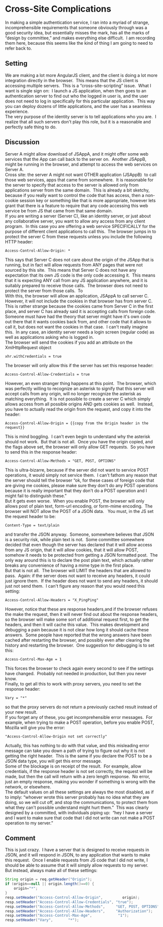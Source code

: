 #  Cross-Site Complications

In making a simple authentication service, I ran into a myriad of strange, incomprehensible requirements that someone obviously through was a good security idea, but essentially misses the mark, has all the marks of “design by committee,” and makes everything else difficult.  I am recording them here, because this seems like the kind of thing I am going to need to refer back to.  

## Setting

We are making a lot more AngularJS client, and the client is doing a lot more integration directly in the browser.  This means that the JS client is accessing multiple servers.  This is a “cross-site-scripting” issue.  What I want is single sign on:  I launch a JS application, when then goes to an authentication server to find out who the logged in user is, and the user does not need to log in specifically for this particular application.  This way you can deploy dozens of little applications, and the user has a seamless experience.  
The very purpose of the identity server is to tell applications who you are.  I realize that all such servers don't play this role, but it is a reasonable and perfectly safe thing to do.

## Discussion

Server A might allow download of JSAppA, and it might offer some web services that the App can call back to the server on.  Another JSAppB, might be running in the browser, and attempt to access the web services on Server A.  
Cross site: the server A might not want OTHER application (JSAppB)  to call those web services, apps that came from somewhere.  It is reasonable for the server to specify that access to the server is allowed only from applications server from the same domain.  This is already a bit sketchy, because if you really want to control the code that has access, then a non-cookie session key or something like that is more appropriate, however lets grant that there is a feature to require that any code accessing this web service be from JS that came from that same domain.  
If you are writing a server (Server C), like an identity server, or just about any collaborative server, you want to allow any access from any client program.  In this case you are offering a web service SPECIFICALLY for the purpose of different client applications to call this.  The browser jumps in to protect the server C from these requests unless you include the following HTTP header:

```
Access-Control-Allow-Origin: *
```


This says that Server C does not care about the origin of the JSApp that is running, but in fact will allow requests from ANY pages that were not sourced by this site.  This means that Server C does not have any expectation that its own JS code is the only code accessing it.  This means that it is expecting ANY call from any JS application anywhere, and it is suitably prepared to receive those calls.  The browser does not need to protect the server from those calls.  To  
With this, the browser will allow an application, JSAppA to call server C.  However, it will not include the cookies in that browser has from server C.  This is rather strange because the cookies came from Server C in the first place, and server C has already said it is accepting calls from foreign code.  Someone must have had the theory that server might have it's own code out there that it wants cookies back from, and other code that it allows to call it, but does not want the cookies in that case.  I can't really imagine this.  In any case, an identity server needs a login screen (regular code) as well as applications asking who is logged in.  
The browser will send the cookies if you add an attribute on the XmlHttpRequest object

```
xhr.withCredentials = true
```


The browser will only allow this if the server has set this response header:

```
Access-Control-Allow-Credentials = true
```


However, an even stranger thing happens at this point.  The browser, which was perfectly willing to recognize an asterisk to signify that this server will accept calls from any origin, will no longer recognize the asterisk as matching everything.  It is not possible to create a server C which simply allows access from all possible origins AND gets cookies as well.  Instead, you have to actually read the origin from the request, and copy it into the header:

```
Access-Control-Allow-Origin = {{copy from the Origin header in the request}}
```


This is mind boggling.  I can't even begin to understand why the asterisk should not work.  But that is not all.  Once you have the origin copied, and the flags above set, the browser will only allow GET requests.  So you have to send this in the response header:

```
Access-Control-Allow-Methods = "GET, POST, OPTIONS"
```


This is ultra-bizarre, because if the server did not want to service POST operations, it would simply not service them.  I can't fathom any reason that the server should tell the browser “ok, for these cases of foreign code that are giving me cookies, please make sure they don't do any POST operations because it is really important that they don't do a POST operation and I might fail to distinguish these.”  
But it gets even worse.  When you enable POST, the browser will only allows post of plain text, form-url encoding, or form-mime encoding.  The browser will NOT allow the POST of a JSON data.   You must, in the JS set the request header to be:

```
Content-Type = text/plain
```


and transfer the JSON anyway.  Someone, somewhere believes that JSON is a security risk, while plain text is not.  Some committee somewhere decided that even though the server has declared that it will allow access from any JS origin, that it will allow cookies, that it will allow POST, somehow it needs to be protected from getting a JSON formatted post.  The only way around this is to declare the post plain text, which actually rather breaks any convenience of having a mime type in the first place.  
But that is not all.  The browser will LIMIT the headers that are allowed to pass.  Again: if the server does not want to receive any headers, it could just ignore them.  If the header does not want to send any headers, it should just not send them.  I can't figure any reason that you would need this setting:

```
Access-Control-Allow-Headers = "X_PingPing"
```


However, notice that these are response headers,and if the browser refuses the make the request, then it will never find out about the response headers, so the browser will make some sort of additional request first, to get the headers, and then it will cache this value.  This makes development and debugging a pain because it is not clear how long it should cache these answers.  Some people have reported that the wrong answers have been cached after restarting the browser, and possibly even after clearing the history and restarting the browser.  One suggestion for debugging is to set this:

```
Access-Control-Max-Age = 1
```


This forces the browser to check again every second to see if the settings have changed.  Probably not needed in production, but then you never know.  
Finally, to get all this to work with proxy servers, you need to set the response header:

```
Vary = "*"
```


so that the proxy servers do not return a previously cached result instead of your new result.  
If you forget any of these, you get incomprehensible error messages.  For example, when trying to make a POST operation, before you enable POST, Mozilla will give you the error:

```
"Access-Control-Allow-Origin not set correctly"
```


Actually, this has nothing to do with that value, and this misleading error message can take you down a path of trying to figure out why it is not getting the right header.  This is the same if you declare the POST to be a JSON data type, you will get this error message.  
Some of the blockage is on receipt of the result.  For example, allow credentials, if the response header is not set correctly, the request will be made, but then the call will return with a zero length response.  No error, just an empty response, making you wonder if something is wrong with the network, or elsewhere.  
The default values on all these settings are always the most disabled, as if to imply: “whoever wrote this server probably has no idea what they are doing, so we will cut off, and stop the communications, to protect them from what they can't possible understand might hurt them.”  This was clearly designed by a committed, with individuals piping up:  “hey I have a server and I want to make sure that code that I did not write can not make a POST operation to my server.”

## Comment

This is just crazy.  I have a server that is designed to receive requests in JSON, and it will respond in JSON, to any application that wants to make this request.  Once I enable requests from JS code that I did not write, I should be able to assume that it will simply allow requests to my server.  
But instead, always make all of these settings:

```java
String origin = req.getHeader("Origin");
if (origin==null || origin.length()==0) {
    origin="*";
}
resp.setHeader("Access-Control-Allow-Origin",         origin);
resp.setHeader("Access-Control-Allow-Credentials", "true");
resp.setHeader("Access-Control-Allow-Methods",     "GET, POST, OPTIONS");
resp.setHeader("Access-Control-Allow-Headers",     "Authorization");
resp.setHeader("Access-Control-Max-Age",            "1");
resp.setHeader("Vary",       "*");

```
